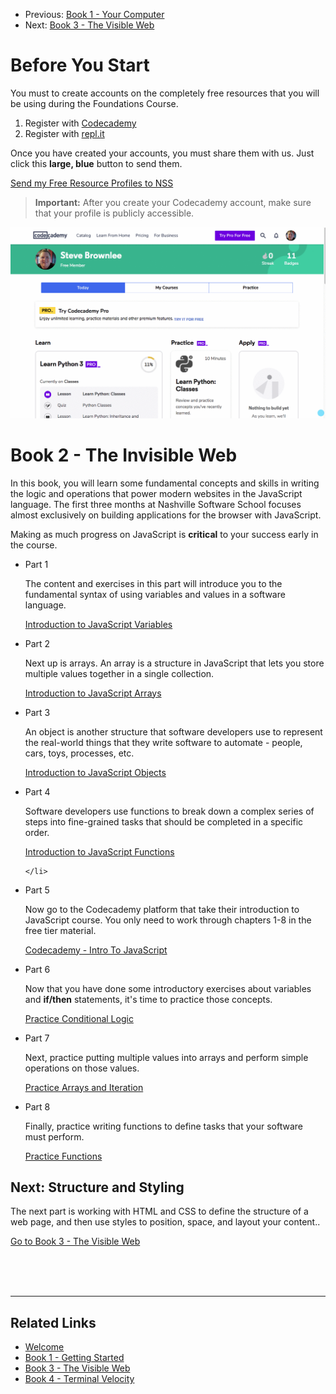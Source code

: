<nav>
    <ul class="list list--books">
        <li class="left">
            <span>Previous:</span> <a href="../book-1-your-computer">Book 1 - Your Computer</a>
        </li>
        <li class="right">
            <span>Next:</span> <a href="../book-3-the-visible-web">Book 3 - The Visible Web</a>
        </li>
    </ul>
</nav>

# Before You Start

You must to create accounts on the completely free resources that you will be using during the Foundations Course.

1. Register with [Codecademy](https://www.codecademy.com/register)
1. Register with [repl.it](https://repl.it/signup)

Once you have created your accounts, you must share them with us. Just click this **large, blue** button to send them.

<div class="assessment">
    <a class="button blue"
       href="https://docs.google.com/forms/d/e/1FAIpQLScTx65ruOT4f6SDAnmTvcU1M2KZv_6fGsVXDxxOaGkUj9xnhQ/viewform?usp=sf_link"
       target="_blank">Send my Free Resource Profiles to NSS</a>
</div>

> **Important:** After you create your Codecademy account, make sure that your profile is publicly accessible.

![animation showing how to make profile public](./chapters/images/codecademy-profile.gif)

# Book 2 - The Invisible Web

In this book, you will learn some fundamental concepts and skills in writing the logic and operations that power modern websites in the JavaScript language. The first three months at Nashville Software School focuses almost exclusively on building applications for the browser with JavaScript.

Making as much progress on JavaScript is **critical** to your success early in the course.

<ul class="list list--doubleItems">
    <li class="listItem listItem--doubleItems">
        <p class="listItem__header">Part 1</p>
        <p>The content and exercises in this part will introduce you to the fundamental syntax of using variables and values in a software language.</p>
        <a target="_blank" href="https://repl.it/classroom/invite/l7DkvOG">Introduction to JavaScript Variables</a>
    </li>
    <li class="listItem listItem--doubleItems">
        <p class="listItem__header">Part 2</p>
        <p>Next up is arrays. An array is a structure in JavaScript that lets you store multiple values together in a single collection.</p>
        <a target="_blank" href="https://repl.it/classroom/invite/lgDSk7q">Introduction to JavaScript Arrays</a>
    </li>
</ul>

<ul class="list list--doubleItems">
    <li class="listItem listItem--doubleItems">
        <p class="listItem__header">Part 3</p>
        <p>An object is another structure that software developers use to represent the real-world things that they write software to automate - people, cars, toys, processes, etc.</p>
        <a target="_blank" href="https://repl.it/classroom/invite/lrD8rDV">Introduction to JavaScript Objects</a>
    </li>
    <li class="listItem listItem--doubleItems">
        <p class="listItem__header">Part 4</p>
        <p>Software developers use functions to break down a complex series of steps into fine-grained tasks that should be completed in a specific order.</p>
        <a target="_blank" href="https://repl.it/classroom/invite/rCn7VuV">Introduction to JavaScript Functions</a>

    </li>
</ul>

<ul class="list list--doubleItems">
    <li class="listItem listItem--doubleItems">
        <p class="listItem__header">Part 5</p>
        <p>Now go to the Codecademy platform that take their introduction to JavaScript course. You only need to work through chapters 1-8 in the free tier material.</p>
        <a target="_blank" href="https://www.codecademy.com/learn/introduction-to-javascript">Codecademy - Intro To JavaScript</a>
    </li>
    <li class="listItem listItem--doubleItems">
        <p class="listItem__header">Part 6</p>
        <p>Now that you have done some introductory exercises about variables and <strong>if/then</strong> statements, it's time to practice those concepts.</p>
        <a target="_blank" href="https://repl.it/classroom/invite/WM91h85">Practice Conditional Logic</a>
    </li>
</ul>

<ul class="list list--doubleItems">
    <li class="listItem listItem--doubleItems">
        <p class="listItem__header">Part 7</p>
        <p>Next, practice putting multiple values into arrays and perform simple operations on those values.</p>
        <a target="_blank" href="https://repl.it/classroom/invite/WXq31Wm">Practice Arrays and Iteration</a>
    </li>
    <li class="listItem listItem--doubleItems">
        <p class="listItem__header">Part 8</p>
        <p>Finally, practice writing functions to define tasks that your software must perform.</p>
        <a target="_blank" href="https://repl.it/classroom/invite/XODnlYP">Practice Functions</a>
    </li>
</ul>

## Next: Structure and Styling

The next part is working with HTML and CSS to define the structure of a web page, and then use styles to position, space, and layout your content..

<a href="../book-3-the-visible-web">Go to Book 3 - The Visible Web</a>

<br/>
<br/>
<br/>

---

## Related Links

<ul>
    <li>
        <a href="../">Welcome</a>
    </li>
    <li>
        <a href="../book-1-your-computer/">Book 1 - Getting Started</a>
    </li>
    <li>
        <a href="../book-3-the-visible-web/">Book 3 - The Visible Web</a>
    </li>
    <li>
        <a href="../book-4-terminal-velocity/">Book 4 - Terminal Velocity</a>
    </li>
</ul>
